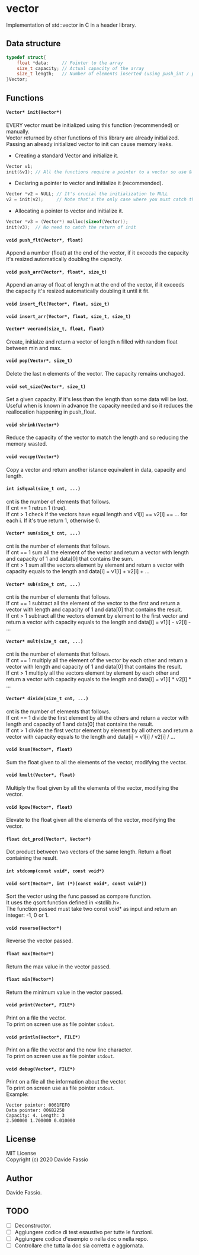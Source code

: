 # vector
Implementation of std::vector in C in a header library.

## Data structure
``` c
typedef struct{
    float *data;     // Pointer to the array
    size_t capacity; // Actual capacity of the array
    size_t length;   // Number of elements inserted (using push_int / push_arr)
}Vector;
```

## Functions
#### ```Vector* init(Vector*)```
EVERY vector must be initialized using this function (recommended) or manually. \
Vector returned by other functions of this library are already initialized. \
Passing an already initialized vector to init can cause memory leaks.
 - Creating a standard Vector and initialize it.
``` c
Vector v1;
init(&v1); // All the functions require a pointer to a vector so use &
```
 - Declaring a pointer to vector and initialize it (recommended).
``` c
Vector *v2 = NULL; // It's crucial the initialization to NULL
v2 = init(v2);     // Note that's the only case where you must catch the return of init.
```
 - Allocating a pointer to vector and initialize it.
``` c
Vector *v3 = (Vector*) malloc(sizeof(Vector));
init(v3);  // No need to catch the return of init
```
#### ```void push_flt(Vector*, float)```
Append a number (float) at the end of the vector, if it exceeds the capacity it's resized automatically doubling the capacity. 

#### ```void push_arr(Vector*, float*, size_t)```
Append an array of float of length n at the end of the vector, if it exceeds the capacity it's resized automatically doubling it until it fit.

#### ```void insert_flt(Vector*, float, size_t)```

#### ```void insert_arr(Vector*, float, size_t, size_t)```

#### ```Vector* vecrand(size_t, float, float)```
Create, initialze and return a vector of length n filled with random float between min and max.

#### ```void pop(Vector*, size_t)```
Delete the last n elements of the vector. The capacity remains unchaged.

#### ```void set_size(Vector*, size_t)```
Set a given capacity. If it's less than the length than some data will be lost. \
Useful when is known in advance the capacity needed and so it reduces the reallocation happening in push_float.

#### ```void shrink(Vector*)```
Reduce the capacity of the vector to match the length and so reducing the memory wasted.

#### ```void veccpy(Vector*)```
Copy a vector and return another istance equivalent in data, capacity and length.

#### ```int isEqual(size_t cnt, ...)```
cnt is the number of elements that follows. \
If cnt == 1 retrun 1 (true). \
If cnt > 1 check if the vectors have equal length and v1[i] == v2[i] == ... for each i. If it's true return 1, otherwise 0.

#### ```Vector* sum(size_t cnt, ...)```
cnt is the number of elements that follows. \
If cnt == 1 sum all the element of the vector and return a vector with length and capacity of 1 and data[0] that contains the sum. \
If cnt > 1 sum all the vectors element by element and return a vector with capacity equals to the length and data[i] = v1[i] + v2[i] + ...

#### ```Vector* sub(size_t cnt, ...)```
cnt is the number of elements that follows. \
If cnt == 1 subtract all the element of the vector to the first and return a vector with length and capacity of 1 and data[0] that contains the result. \
If cnt > 1 subtract all the vectors element by element to the first vector and return a vector with capacity equals to the length and data[i] = v1[i] - v2[i] - ...

#### ```Vector* mult(size_t cnt, ...)```
cnt is the number of elements that follows. \
If cnt == 1 multiply all the element of the vector by each other and return a vector with length and capacity of 1 and data[0] that contains the result. \
If cnt > 1 multiply all the vectors element by element by each other and return a vector with capacity equals to the length and data[i] = v1[i] * v2[i] * ...

#### ```Vector* divide(size_t cnt, ...)```
cnt is the number of elements that follows. \
If cnt == 1 divide the first element by all the others and return a vector with length and capacity of 1 and data[0] that contains the result. \
If cnt > 1 divide the first vector element by element by all others and return a vector with capacity equals to the length and data[i] = v1[i] / v2[i] / ...

#### ```void ksum(Vector*, float)```
Sum the float given to all the elements of the vector, modifying the vector.

#### ```void kmult(Vector*, float)```
Multiply the float given by all the elements of the vector, modifying the vector.

#### ```void kpow(Vector*, float)```
Elevate to the float given all the elements of the vector, modifying the vector.

#### ```float dot_prod(Vector*, Vector*)```
Dot product between two vectors of the same length. Return a float containing the result.

#### ```int stdcomp(const void*, const void*)```

#### ```void sort(Vector*, int (*)(const void*, const void*))```
Sort the vector using the func passed as compare function. \
It uses the qsort function defined in <stdlib.h>. \
The function passed must take two const void* as input and return an integer: -1, 0 or 1.

#### ```void reverse(Vector*)```
Reverse the vector passed.

#### ```float max(Vector*)```
Return the max value in the vector passed.

#### ```float min(Vector*)```
Return the minimum value in the vector passed.

#### ```void print(Vector*, FILE*)```
Print on a file the vector. \
To print on screen use as file pointer ```stdout```.

#### ```void println(Vector*, FILE*)```
Print on a file the vector and the new line character. \
To print on screen use as file pointer ```stdout```.

#### ```void debug(Vector*, FILE*)```
Print on a file all the information about the vector.\
To print on screen use as file pointer ```stdout```.\
Example:
``` Plain text
Vector pointer: 0061FEF0
Data pointer: 006B2258
Capacity: 4. Length: 3
2.500000 1.700000 0.010000
```

## License
MIT License \
Copyright (c) 2020 Davide Fassio

## Author
Davide Fassio.

## TODO
- [ ] Deconstructor.
- [ ] Aggiungere codice di test esaustivo per tutte le funzioni.
- [ ] Aggiungere codice d'esempio o nella doc o nella repo.
- [ ] Controllare che tutta la doc sia corretta e aggiornata.
